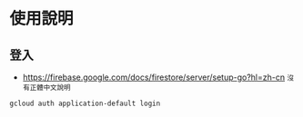 # 使用說明

## 登入

- <https://firebase.google.com/docs/firestore/server/setup-go?hl=zh-cn> `沒有正體中文說明`

```bash
gcloud auth application-default login
```
